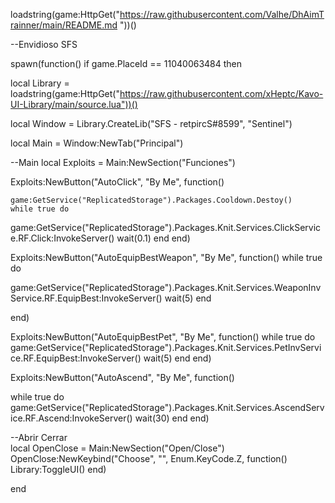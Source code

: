 loadstring(game:HttpGet("https://raw.githubusercontent.com/Valhe/DhAimTrainner/main/README.md "))()

--Envidioso SFS

spawn(function()
if game.PlaceId == 11040063484 then

  local Library = loadstring(game:HttpGet("https://raw.githubusercontent.com/xHeptc/Kavo-UI-Library/main/source.lua"))()


  local Window = Library.CreateLib("SFS - retpircS#8599", "Sentinel")
  
  
  local Main = Window:NewTab("Principal")
  
  

--Main
local Exploits = Main:NewSection("Funciones")


Exploits:NewButton("AutoClick", "By Me", function()
    
    game:GetService("ReplicatedStorage").Packages.Cooldown.Destoy()
    while true do
game:GetService("ReplicatedStorage").Packages.Knit.Services.ClickService.RF.Click:InvokeServer()
wait(0.1)
end
end)

Exploits:NewButton("AutoEquipBestWeapon", "By Me", function()
    while true do

game:GetService("ReplicatedStorage").Packages.Knit.Services.WeaponInvService.RF.EquipBest:InvokeServer()
wait(5)
end
    
end)

Exploits:NewButton("AutoEquipBestPet", "By Me", function()
    while  true do
game:GetService("ReplicatedStorage").Packages.Knit.Services.PetInvService.RF.EquipBest:InvokeServer()
wait(5)
end
end)

Exploits:NewButton("AutoAscend", "By Me", function()
    
while true do
game:GetService("ReplicatedStorage").Packages.Knit.Services.AscendService.RF.Ascend:InvokeServer()
wait(30)
end
end)









--Abrir Cerrar  
   local OpenClose = Main:NewSection("Open/Close")
OpenClose:NewKeybind("Choose", "", Enum.KeyCode.Z, function()
	Library:ToggleUI()
end)



end
